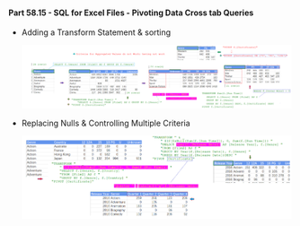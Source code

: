 #### Part 58.15 - SQL for Excel Files - Pivoting Data Cross tab Queries

- Adding a Transform Statement & sorting

  ![adts](../images/adts.PNG)

- Replacing Nulls  & Controlling Multiple Criteria

  ![adff](../images/adff.PNG)
